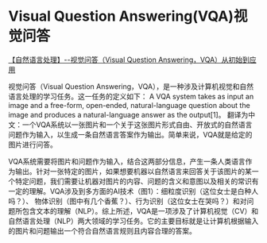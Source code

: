 # Visual Question Answering(VQA)视觉问答

[【自然语言处理】--视觉问答（Visual Question Answering，VQA）从初始到应用](https://blog.csdn.net/LHWorldBlog/article/details/81124981)

视觉问答（Visual Question Answering，VQA），是一种涉及计算机视觉和自然语言处理的学习任务。这一任务的定义如下： A VQA system takes as input an image and a free-form, open-ended, natural-language question about the image and produces a natural-language answer as the output[1]。 翻译为中文：一个VQA系统以一张图片和一个关于这张图片形式自由、开放式的自然语言问题作为输入，以生成一条自然语言答案作为输出。简单来说，VQA就是给定的图片进行问答。

VQA系统需要将图片和问题作为输入，结合这两部分信息，产生一条人类语言作为输出。针对一张特定的图片，如果想要机器以自然语言来回答关于该图片的某一个特定问题，我们需要让机器对图片的内容、问题的含义和意图以及相关的常识有一定的理解。VQA涉及到多方面的AI技术（图1）：细粒度识别（这位女士是白种人吗？）、 物体识别（图中有几个香蕉？）、行为识别（这位女士在哭吗？）和对问题所包含文本的理解（NLP）。综上所述，VQA是一项涉及了计算机视觉（CV）和自然语言处理（NLP）两大领域的学习任务。它的主要目标就是让计算机根据输入的图片和问题输出一个符合自然语言规则且内容合理的答案。


